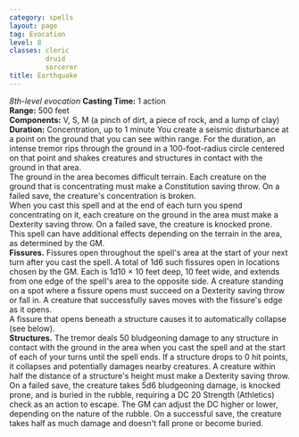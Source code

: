 ```yaml
---
category: spells
layout: page
tag: Evocation
level: 8
classes: cleric
         druid
         sorcerer
title: Earthquake 
---
```

_8th-level evocation_ 
**Casting Time:** 1 action    
**Range:** 500 feet    
**Components:** V, S, M (a pinch of dirt, a piece of rock, and a lump of clay)    
**Duration:** Concentration, up to 1 minute 
You create a seismic disturbance at a point on the ground that you can see within range. For the duration, an intense tremor rips through the ground in a 100-foot-radius circle centered on that point and shakes creatures and structures in contact with the ground in that area.    
The ground in the area becomes difficult terrain. Each creature on the ground that is concentrating must make a Constitution saving throw. On a failed save, the creature's concentration is broken.    
When you cast this spell and at the end of each turn you spend concentrating on it, each creature on the ground in the area must make a Dexterity saving throw. On a failed save, the creature is knocked prone.    
This spell can have additional effects depending on the terrain in the area, as determined by the GM.    
**Fissures.** Fissures open throughout the spell's area at the start of your next turn after you cast the spell. A total of 1d6 such fissures open in locations chosen by the GM. Each is 1d10 × 10 feet deep, 10 feet wide, and extends from one edge of the spell's area to the opposite side. A creature standing on a spot where a fissure opens must succeed on a Dexterity saving throw or fall in. A creature that successfully saves moves with the fissure's edge as it opens.    
A fissure that opens beneath a structure causes it to automatically collapse (see below).    
**Structures.** The tremor deals 50 bludgeoning damage to any structure in contact with the ground in the area when you cast the spell and at the start of each of your turns until the spell ends. If a structure drops to 0 hit points, it collapses and potentially damages nearby creatures. A creature within half the distance of a structure's height must make a Dexterity saving throw. On a failed save, the creature takes 5d6 bludgeoning damage, is knocked prone, and is buried in the rubble, requiring a DC 20 Strength (Athletics) check as an action to escape. The GM can adjust the DC higher or lower, depending on the nature of the rubble. On a successful save, the creature takes half as much damage and doesn't fall prone or become buried. 
